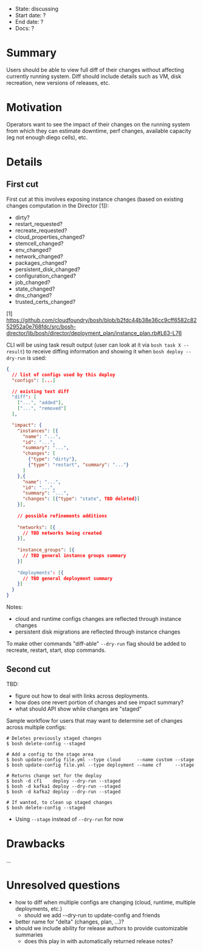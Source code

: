 - State: discussing
- Start date: ?
- End date: ?
- Docs: ?

# Summary

Users should be able to view full diff of their changes without affecting currently running system. Diff should include details such as VM, disk recreation, new versions of releases, etc.

# Motivation

Operators want to see the impact of their changes on the running system from which they can estimate downtime, perf changes, available capacity (eg not enough diego cells), etc.

# Details

## First cut

First cut at this involves exposing instance changes (based on existing changes computation in the Director [1]):

- dirty?
- restart_requested?
- recreate_requested?
- cloud_properties_changed?
- stemcell_changed?
- env_changed?
- network_changed?
- packages_changed?
- persistent_disk_changed?
- configuration_changed?
- job_changed?
- state_changed?
- dns_changed?
- trusted_certs_changed?

[1] https://github.com/cloudfoundry/bosh/blob/b2fdc44b38e36cc9cff6582c8252952a0e768fdc/src/bosh-director/lib/bosh/director/deployment_plan/instance_plan.rb#L63-L76

CLI will be using task result output (user can look at it via `bosh task X --result`) to receive diffing information and showing it when `bosh deploy --dry-run` is used:

```json
{
  // list of configs used by this deploy
  "configs": [...]

  // existing text diff
  "diff": [
    ["...", "added"],
    ["...", "removed"]
  ],

  "impact": {
    "instances": [{
      "name": "...",
      "id": "...",
      "summary": "...",
      "changes": [
        {"type": "dirty"},
        {"type": "restart", "summary": "..."}
      ]
    },{
      "name": "...",
      "id": "...",
      "summary": "...",
      "changes": [{"type": "state", TBD deleted}]
    }],
    
    // possible refinements additions
    
    "networks": [{
      // TBD networks being created
    }],
    
    "instance_groups": [{
      // TBD general instance groups summary
    }]
    
    "deployments": [{
      // TBD general deployment summary
    }]
  }
}
```

Notes:

- cloud and runtime configs changes are reflected through instance changes
- persistent disk migrations are reflected through instance changes

To make other commands "diff-able" `--dry-run` flag should be added to recreate, restart, start, stop commands.

## Second cut

TBD:

- figure out how to deal with links across deployments.
- how does one revert portion of changes and see impact summary?
- what should API show while changes are "staged"

Sample workflow for users that may want to determine set of changes across multiple configs:

```
# Deletes previously staged changes
$ bosh delete-config --staged

# Add a config to the stage area
$ bosh update-config file.yml --type cloud      --name custom --stage
$ bosh update-config file.yml --type deployment --name cf     --stage

# Returns change set for the deploy
$ bosh -d cf1    deploy --dry-run --staged
$ bosh -d kafka1 deploy --dry-run --staged
$ bosh -d kafka2 deploy --dry-run --staged

# If wanted, to clean up staged changes
$ bosh delete-config --staged
```

* Using `--stage` instead of `--dry-run` for now

# Drawbacks

...

# Unresolved questions

- how to diff when multiple configs are changing (cloud, runtime, multiple deployments, etc.)
  - should we add --dry-run to update-config and friends
- better name for "delta" (changes, plan, ...)?
- should we include ability for release authors to provide customizable summaries
  - does this play in with automatically returned release notes?
